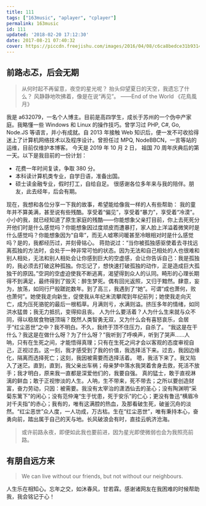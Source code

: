 ```yaml
---
title: 111
tags: ["163music", "aplayer", "cplayer"]
permalink: 163music
id: 111
updated: '2018-02-20 17:12:30'
date: 2017-08-21 07:40:32
cover: https://piccdn.freejishu.com/images/2016/04/08/c6ca8bedce31b9314cc5ff97ab5a9f66.jpg
---
```


## 前路忐忑，后会无期
> 从何时起不再留意，夜空的星光呢？
> 抬头仰望夏日的天空，我遗忘了什么？
> 风静静地吹拂着，像是在说“再见”。
> ——End of the World 《花鳥風月》

我是 a632079，一名个人博主。目前是高四学生，成长于苏州的一个伪中产家庭。我略懂一些 Windows 和 Linux 的操作技巧。曾学习过 PHP, C#, Go, Node.JS 等语言，并小有成就。自 2013 年接触 Web 知识后，便一发不可收拾得迷上了计算机网络技术以及程序设计。曾担任过 MPQ, NodeBBCN，一言等站的运维，目前仅维护本博客。 
今天是 2019 年 10 月 2 日， 祖国 70 周年庆典后的第一天。以下是我目前的一份计划：
* 花费一年时间复读，争取 380 分。
* 本科读计算机类专业，自学日语，准备出国。
* 硕士读金融专业，假时打工，自给自足。
很感谢各位多年来与我的陪伴。朋友，此去经年，后会有期。
  
现在，我想和各位分享一下我的故事，希望能给像我一样的人有些帮助： 
我的童年并不算美满，甚至说有些残酷。享受着“偏见”，享受着“暴力”，享受着“冷漠”。小小的我，就已经知道了原生家庭的残酷——你能想象父亲打目前，你上去死死分开他们时是什么感觉吗？你能想象因过度顽皮而遭暴打，家人脸上洋溢着微笑时是什么感觉吗？你能想象因为“自卑”，而无人嘘寒问暖甚至冷眼相对时是什么感觉吗？是的，我都经历过，并刻骨铭心。
蒋勋说过：“当你被孤独感驱使着去寻找远离孤独的方法时，会处于一种非常可怕的状态。因为无法和自己相处的人也很难和别人相处，无法和别人相处会让你感到巨大的空虚感，会让你告诉自己：我是孤独的，我必须去打破这种孤独。你忘记了，想快速打破孤独的动作，正是造成巨大孤独干的原因。”空洞的空虚迫使我不断逃离，渴望得到众人的认同。畸形的心理长期得不到满足，最终得到了毁灭：醉生梦死。偶有回光返照，又归于黯然。肆意，妄为，放荡，如同行尸般蹉跎数年。到了高三，我遇到了“她”。可谓“成也萧何，败也萧何”。她使我走向新生，促使我从年纪末流攀爬到年纪前列；她使我走向灭亡，成为压死骆驼的最后一根稻草。月满则亏，水满则溢。挤压多年的情绪，如同洪水猛兽；我无力抵抗，变得抑且丧。
人为什么要活着？人为什么生来就与众不同，得以稳居食物链顶端？既然人类智勇无双，又为什么会有喜怒哀乐，会居于“红尘恶世”之中？我不明白。不久，我终于顶不住压力，自杀了。
“我这是在干什么？我这是在做什么呀？为了什么呀？”我听到了呼唤声，听到了哭声……人呐，只有在生死之间，才能悟得真理；只有在生死之间才会以客观的态度审视自己，正视过去。这一刻，我才感受到了我的价值，我选择活下来。过去，我因边缘化，隔离而选择死亡；这刻，我因被需要而选择活着。
嗯，我活下来了。我又陷入了迷茫。直到，直到，我父亲出车祸；母亲梦中落水我哭着舍身去救，死活不放手；我才明白，原来我一直都是深爱他们的，我要自强。
真的猛士，敢于直视淋漓的鲜血；敢于正视惨淡的人生。人呐，生不带来，死不带去；之所以要创造财富，奋力劳动，只因：被需要。我没有太宰治的潇洒仙去的圣心；没有陶渊明“采菊东篱下”的闲心；没有范仲淹“生于忧患，死于安乐”的仁心；更没有鲁迅“横眉冷对千夫指”的赤心；我有的，唯有这满腔的热血，及那看破生死，破釜沉舟的淡然。“红尘恶世”众人度，一人功成，万古枯。生在“红尘恶世”，唯有秉持本心，奋勇向前，踏出属于自己的天与地。长风破浪会有时，直挂云帆济沧海。
> 或许前路永夜，即便如此我也要前进，因为星光即使微弱也会为我照亮前路。

## 有朋自远方来
> We can live without our friends, but not without our neighbours.

人生乐在相知心。忘年之交，如沐春风，甘若霖。感谢诸网友在我困难的时候帮助我，我会铭记于心！